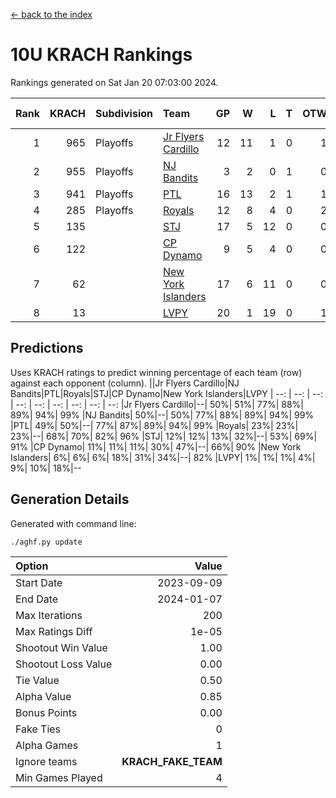 [<- back to the index](readme.md)
# 10U KRACH Rankings
Rankings generated on Sat Jan 20 07:03:00 2024.

Rank|KRACH|Subdivision|Team|GP|W|L|T|OTW|OTL|SoS|Exp Wins|Win Diff
---:|---:|:---|:---|---:|---:|---:|---:|---:|---:|---:|---:|---:
1|965|Playoffs|[Jr Flyers Cardillo](https://gamesheetstats.com/seasons/3663/teams/140794/schedule)|12|11|1|0|1|0|101|11.9|0.0
2|955|Playoffs|[NJ Bandits](https://gamesheetstats.com/seasons/3663/teams/140807/schedule)|3|2|0|1|0|0|276|3.3|-0.0
3|941|Playoffs|[PTL](https://gamesheetstats.com/seasons/3663/teams/140791/schedule)|16|13|2|1|1|1|464|14.3|-0.0
4|285|Playoffs|[Royals](https://gamesheetstats.com/seasons/3663/teams/140796/schedule)|12|8|4|0|2|0|276|8.9|0.0
5|135||[STJ](https://gamesheetstats.com/seasons/3663/teams/140792/schedule)|17|5|12|0|0|2|593|5.9|0.0
6|122||[CP Dynamo](https://gamesheetstats.com/seasons/3663/teams/140795/schedule)|9|5|4|0|0|1|251|5.9|0.0
7|62||[New York Islanders](https://gamesheetstats.com/seasons/3663/teams/140793/schedule)|17|6|11|0|0|1|382|6.9|0.0
8|13||[LVPY](https://gamesheetstats.com/seasons/3663/teams/140790/schedule)|20|1|19|0|1|0|444|1.9|0.0

## Predictions
Uses KRACH ratings to predict winning percentage of each team (row) against each opponent (column).
||Jr Flyers Cardillo|NJ Bandits|PTL|Royals|STJ|CP Dynamo|New York Islanders|LVPY
| --: | --: | --: | --: | --: | --: | --: | --: | --: 
|Jr Flyers Cardillo|--| 50%| 51%| 77%| 88%| 89%| 94%| 99%
|NJ Bandits| 50%|--| 50%| 77%| 88%| 89%| 94%| 99%
|PTL| 49%| 50%|--| 77%| 87%| 89%| 94%| 99%
|Royals| 23%| 23%| 23%|--| 68%| 70%| 82%| 96%
|STJ| 12%| 12%| 13%| 32%|--| 53%| 69%| 91%
|CP Dynamo| 11%| 11%| 11%| 30%| 47%|--| 66%| 90%
|New York Islanders|  6%|  6%|  6%| 18%| 31%| 34%|--| 82%
|LVPY|  1%|  1%|  1%|  4%|  9%| 10%| 18%|--

## Generation Details

Generated with command line:
```
./aghf.py update
```

| Option | Value |
| :----- | ----: |
| Start Date | 2023-09-09 |
| End Date | 2024-01-07 |
| Max Iterations | 200 |
| Max Ratings Diff | 1e-05 |
| Shootout Win Value | 1.00 |
| Shootout Loss Value | 0.00 |
| Tie Value | 0.50 |
| Alpha Value | 0.85 |
| Bonus Points | 0.00 |
| Fake Ties | 0 |
| Alpha Games | 1 |
| Ignore teams | __KRACH_FAKE_TEAM__ |
| Min Games Played | 4 |

